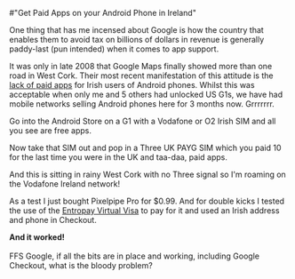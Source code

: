 #"Get Paid Apps on your Android Phone in Ireland"


 One thing that has me incensed about Google is how the country that enables them to avoid tax on billions of dollars in revenue is generally paddy-last (pun intended) when it comes to app support.<p />It was only in late 2008 that Google Maps finally showed more than one road in West Cork. Their most recent manifestation of this attitude is the <a href="http://market.android.com/support/bin/answer.py?hl=en&amp;answer=150324">lack of paid apps</a> for Irish users of Android phones. Whilst this was acceptable when only me and 5 others had unlocked US G1s, we have had mobile networks selling Android phones here for 3 months now. Grrrrrrr.<p /> Go into the Android Store on a G1 with a Vodafone or O2 Irish SIM and all you see are free apps.<p />Now take that SIM out and pop in a Three UK PAYG SIM which you paid 10 for the last time you were in the UK and taa-daa, paid apps.<p /> And this is sitting in rainy West Cork with no Three signal so I&#39;m roaming on the Vodafone Ireland network!<p />As a test I just bought Pixelpipe Pro for $0.99. And for double kicks I tested the use of the <a href="http://www.entropay.com/">Entropay Virtual Visa</a> to pay for it and used an Irish address and phone in Checkout. <p /> <b>And it worked!<br /></b><br />FFS Google, if all the bits are in place and working, including Google Checkout, what is the bloody problem?
 